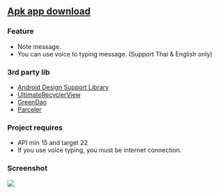 ## <a href="https://github.com/w33vit/MyStories/raw/master/app/app-release.apk">Apk app download</a>

### Feature
- Note message.
- You can use voice to typing message. (Support Thai & English only)

### 3rd party lib
- <a href="http://developer.android.com/tools/support-library/features.html#design">Android Design Support Library</a>
- <a href="https://github.com/cymcsg/UltimateRecyclerView">UltimateRecyclerView</a>
- <a href="https://github.com/greenrobot/greenDAO">GreenDao</a>
- <a href="https://github.com/johncarl81/parceler">Parceler</a>

### Project requires
- API min 15 and target 22
- If you use voice typing, you must be internet connection.

### Screenshot
<img src="https://raw.githubusercontent.com/weeravit/MyStories/master/MyStoriesApp.gif"/>
